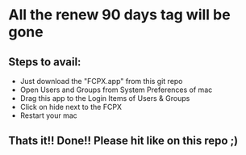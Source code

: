 # All the renew 90 days tag will be gone


## Steps to avail:
* Just download the "FCPX.app" from this git repo
* Open Users and Groups from System Preferences of mac
* Drag this app to the Login Items of Users & Groups
* Click on hide next to the FCPX
* Restart your mac

## Thats it!! Done!! Please hit like on this repo ;)

